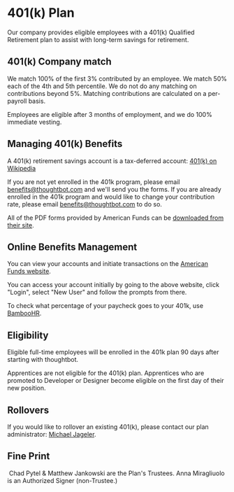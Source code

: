 # 401(k) Plan

Our company provides eligible employees with a 401(k) Qualified Retirement plan to assist with long-term savings for retirement.

## 401(k) Company match

We match 100% of the first 3% contributed by an employee.  We match 50% each of the 4th and 5th percentile.  We do not do any matching on contributions beyond 5%.  Matching contributions are calculated on a per-payroll basis.

Employees are eligible after 3 months of employment, and we do 100% immediate vesting.

## Managing 401(k) Benefits

A 401(k) retirement savings account is a tax-deferred account: [401(k) on Wikipedia][wikipedia]

If you are not yet enrolled in the 401k program, please email [benefits@thoughtbot.com][benefits-email] and we'll send you the forms. If you are already enrolled in the 401k program and would like to change your contribution rate, please email [benefits@thoughtbot.com][benefits-email] to do so.

All of the PDF forms provided by American Funds can be [downloaded from their site][american-funds-forms].

## Online Benefits Management

You can view your accounts and initiate transactions on the [American Funds website][american-funds-website].

You can access your account initially by going to the above website, click "Login", select "New User" and follow the prompts from there.

To check what percentage of your paycheck goes to your 401k, use [BambooHR][bamboo-hr].

## Eligibility

Eligible full-time employees will be enrolled in the 401k plan 90 days after starting with thoughtbot.

Apprentices are not eligible for the 401(k) plan. Apprentices who are promoted to Developer or Designer become eligible on the first day of their new position.

## Rollovers

If you would like to rollover an existing 401(k), please contact our plan administrator: [Michael Jageler][plan-admin-email].
 
## ﻿Fine Print
﻿
Chad Pytel & Matthew Jankowski are the Plan's Trustees.
Anna Miragliuolo is an Authorized Signer (non-Trustee.)


[wikipedia]: http://en.wikipedia.org/wiki/401(k)
[benefits-email]: mailto:benefits@thoughtbot.com
[american-funds-forms]: http://americanfundsretirement.retire.americanfunds.com/account/online-forms-rkd.htm#/forms
[american-funds-website]: http://www.americanfunds.com/retire
[bamboo-hr]: https://thoughtbot.bamboohr.com/dashboard/index.php
[plan-admin-email]: mailto:MJageler@platinumpensions.com
